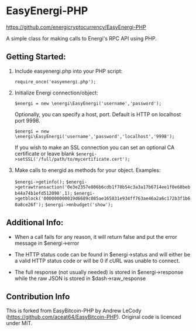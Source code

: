 # EasyEnergi-PHP
https://github.com/energicryptocurrency/EasyEnergi-PHP

A simple class for making calls to Energi's RPC API using PHP.

## Getting Started:
1. Include easyenergi.php into your PHP script:

	`require_once('easyenergi.php');`
2. Initialize Energi connection/object:

	`$energi = new \energi\EasyEnergi('username','password');`

	Optionally, you can specify a host, port. Default is HTTP on localhost port 9998.

	`$energi = new \energi\EasyEnergi('username','password','localhost','9998');`

	If you wish to make an SSL connection you can set an optional CA certificate or leave blank
	`$energi->setSSL('/full/path/to/mycertificate.cert');`

3. Make calls to energid as methods for your object. Examples:

	`$energi->getinfo();`
	`$energi->getrawtransaction('0e3e2357e806b6cdb1f70b54c3a3a17b6714ee1f0e68bebb44a74b1efd512098',1);`
	`$energi->getblock('000000000019d6689c085ae165831e934ff763ae46a2a6c172b3f1b60a8ce26f');`
	`$energi->mnbudget('show');`

## Additional Info:
* When a call fails for any reason, it will return false and put the error message in $energi->error

* The HTTP status code can be found in $energi->status and will either be a valid HTTP status code or will be 0 if cURL was unable to connect.

* The full response (not usually needed) is stored in $energi->response while the raw JSON is stored in $dash->raw_response

## Contribution Info

This is forked from EasyBitcoin-PHP by Andrew LeCody (https://github.com/aceat64/EasyBitcoin-PHP).
Original code is licenced under MIT.
